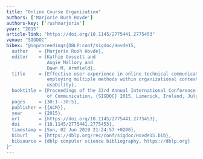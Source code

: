 ```yaml
---
title: "Online Course Organization"
authors: ['Marjorie Rush Hovde']
authors-key: ['rushmarjorie']
year: "2015"
article-link: "https://doi.org/10.1145/2775441.2775453"
venue: "SIGDOC"
bibex: "@inproceedings{DBLP:conf/sigdoc/Hovde15,
  author    = {Marjorie Rush Hovde},
  editor    = {Kathie Gossett and
               Angie Mallory and
               Dawn M. Armfield},
  title     = {Effective user experience in online technical communication courses:
               employing multiple methods within organizational contexts to assess
               usability},
  booktitle = {Proceedings of the 33rd Annual International Conference on the Design
               of Communication, {SIGDOC} 2015, Limerick, Ireland, July 16-17, 2015},
  pages     = {30:1--30:5},
  publisher = {{ACM}},
  year      = {2015},
  url       = {https://doi.org/10.1145/2775441.2775453},
  doi       = {10.1145/2775441.2775453},
  timestamp = {Sun, 02 Jun 2019 21:24:57 +0200},
  biburl    = {https://dblp.org/rec/conf/sigdoc/Hovde15.bib},
  bibsource = {dblp computer science bibliography, https://dblp.org}
}"
---
```

